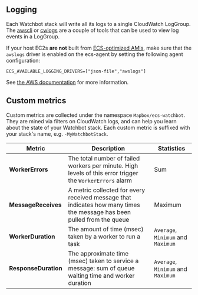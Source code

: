 ## Logging

Each Watchbot stack will write all its logs to a single CloudWatch LogGroup. The
[awscli](http://docs.aws.amazon.com/cli/latest/reference/logs/index.html) or
[cwlogs](https://github.com/mapbox/cwlogs) are a couple of tools that can be
used to view log events in a LogGroup.

If your host EC2s **are not** built from [ECS-optimized
AMIs](http://docs.aws.amazon.com/AmazonECS/latest/developerguide/ecs-optimized_AMI.html),
make sure that the `awslogs` driver is enabled on the ecs-agent by setting the
following agent configuration:

```
ECS_AVAILABLE_LOGGING_DRIVERS=["json-file","awslogs"]
```

See [the AWS documentation](http://docs.aws.amazon.com/AmazonECS/latest/developerguide/using_awslogs.html) for more information.

## Custom metrics

Custom metrics are collected under the namespace `Mapbox/ecs-watchbot`. They are
mined via filters on CloudWatch logs, and can help you learn about the state of
your Watchbot stack. Each custom metric is suffixed with your stack's name,
e.g. `-MyWatchbotStack`.

| Metric               | Description                                                                                                            | Statistics                         | 
|----------------------|------------------------------------------------------------------------------------------------------------------------|------------------------------------|
| **WorkerErrors**     | The total number of failed workers per minute. High levels of this error trigger the `WorkerErrors` alarm              | Sum                                | 
| **MessageReceives**  | A metric collected for every received message that indicates how many times the message has been pulled from the queue | Maximum                            |
| **WorkerDuration**   | The amount of time (msec) taken by a worker to run a task                                                              | `Average`, `Minimum` and `Maximum` |
| **ResponseDuration** | The approximate time (msec) taken to service a message: sum of queue waiting time and worker duration                  | `Average`, `Minimum` and `Maximum` |
